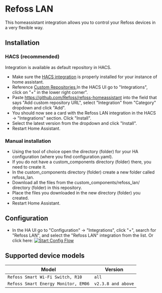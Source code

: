 # Refoss LAN
This homeassistant integration allows you to control your Refoss devices in a very flexible way.


## Installation
### HACS (recommended)
Integration is available as default repository in HACS.
- Make sure the [HACS integration](https://hacs.xyz/) is properly installed for your instance of home assistant.
- Reference [Custom Repositories](https://hacs.xyz/docs/faq/custom_repositories),In the HACS UI go to "Integrations", click on "+" in the lower right corner".
- Paste https://github.com/Refoss/refoss-homeassistant into the field that says "Add custom repository URL", select "Integration" from "Category" dropdown and click "Add".
- You should now see a card with the Refoss LAN integration in the HACS -> "Integrations" section. Click "Install".
- Select the latest version from the dropdown and click "Install".
- Restart Home Assistant.

### Manual installation
- Using the tool of choice open the directory (folder) for your HA configuration (where you find configuration.yaml).
- If you do not have a custom_components directory (folder) there, you need to create it.
- In the custom_components directory (folder) create a new folder called refoss_lan.
- Download all the files from the custom_components/refoss_lan/ directory (folder) in this repository.
- Place the files you downloaded in the new directory (folder) you created.
- Restart Home Assistant.

## Configuration
- In the HA UI go to "Configuration" -> "Integrations", click "+", search for "Refoss LAN", and select the "Refoss LAN" integration from the list.
  Or click here: [![Start Config Flow](https://my.home-assistant.io/badges/config_flow_start.svg)](https://my.home-assistant.io/redirect/config_flow_start?domain=refoss_lan)

## Supported device models

| Model | Version            |             
| ----------- |--------------------|
| `Refoss Smart Wi-Fi Switch, R10`    | `all`              |
| `Refoss Smart Energy Monitor, EM06` | `v2.3.8 and above` |


